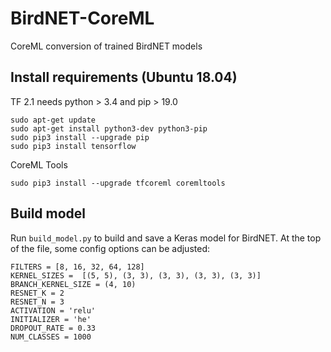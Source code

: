 # BirdNET-CoreML
CoreML conversion of trained BirdNET models

## Install requirements (Ubuntu 18.04)

TF 2.1 needs python > 3.4 and pip > 19.0

```
sudo apt-get update
sudo apt-get install python3-dev python3-pip
sudo pip3 install --upgrade pip
sudo pip3 install tensorflow
```

CoreML Tools

```
sudo pip3 install --upgrade tfcoreml coremltools
```

## Build model

Run ```build_model.py``` to build and save a Keras model for BirdNET. At the top of the file, some config options can be adjusted:

```
FILTERS = [8, 16, 32, 64, 128]
KERNEL_SIZES =  [(5, 5), (3, 3), (3, 3), (3, 3), (3, 3)]
BRANCH_KERNEL_SIZE = (4, 10)
RESNET_K = 2
RESNET_N = 3
ACTIVATION = 'relu'
INITIALIZER = 'he'
DROPOUT_RATE = 0.33
NUM_CLASSES = 1000
```
